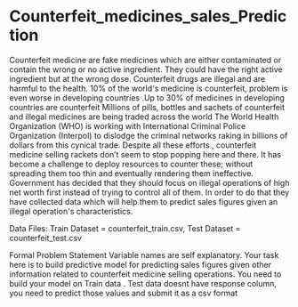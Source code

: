 # Counterfeit_medicines_sales_Prediction
Counterfeit medicine are fake medicines which are either contaminated or contain the wrong or no active ingredient. They could have the right active ingredient but at the wrong dose. Counterfeit drugs are illegal and are harmful to the health. 10% of the world's medicine is counterfeit, problem is even worse in developing countries .Up to 30% of medicines in developing countries are counterfeit Millions of pills, bottles and sachets of counterfeit and illegal medicines are being traded across the world The World Health Organization (WHO) is working with International Criminal Police Organization (Interpol) to dislodge the criminal networks raking in billions of dollars from this cynical trade. Despite all these efforts , counterfeit medicine selling rackets don’t seem to stop popping here and there. It has become a challenge to deploy resources to counter these; without spreading them too thin and eventually rendering them ineffective. Government has decided that they should focus on illegal operations of high net worth first instead of trying to control all of them. In order to do that they have collected data which will help them to predict sales figures given an illegal operation's characteristics.

Data Files: Train Dataset = counterfeit_train.csv, Test Dataset = counterfeit_test.csv

Formal Problem Statement Variable names are self explanatory. Your task here is to build predictive model for predicting sales figures given other information related to counterfeit medicine selling operations. You need to build your model on Train data . Test data doesnt have response column, you need to predict those values and submit it as a csv format
